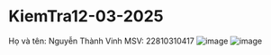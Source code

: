 # KiemTra12-03-2025
Họ và tên: Nguyễn Thành Vinh
MSV: 22810310417
![image](https://github.com/user-attachments/assets/9f28b373-598f-41fd-b176-bdc1d41905df)
![image](https://github.com/user-attachments/assets/60d96cb4-7812-4b61-8ad4-74b75df20491)
